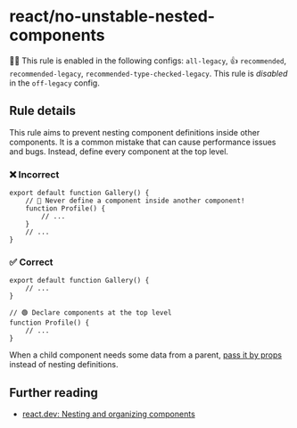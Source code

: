 # react/no-unstable-nested-components

💼🚫 This rule is enabled in the following configs: `all-legacy`, 👍 `recommended`, `recommended-legacy`, `recommended-type-checked-legacy`. This rule is _disabled_ in the `off-legacy` config.

<!-- end auto-generated rule header -->

## Rule details

This rule aims to prevent nesting component definitions inside other components. It is a common mistake that can cause performance issues and bugs. Instead, define every component at the top level.

### ❌ Incorrect

```tsx
export default function Gallery() {
    // 🔴 Never define a component inside another component!
    function Profile() {
        // ...
    }
    // ...
}
```

### ✅ Correct

```tsx
export default function Gallery() {
    // ...
}

// 🟢 Declare components at the top level
function Profile() {
    // ...
}
```

When a child component needs some data from a parent, [pass it by props](https://react.dev/learn/passing-props-to-a-component) instead of nesting definitions.

## Further reading

- [react.dev: Nesting and organizing components](https://react.dev/learn/your-first-component#nesting-and-organizing-components)
